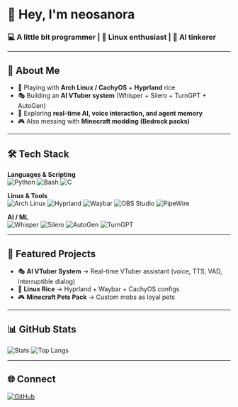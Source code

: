 # 👋 Hey, I'm neosanora  

### 💻 A little bit programmer | 🐧 Linux enthusiast | 🤖 AI tinkerer  

---

## 🚀 About Me
- 🔧 Playing with **Arch Linux / CachyOS** + **Hyprland** rice  
- 🎭 Building an **AI VTuber system** (Whisper + Silero + TurnGPT + AutoGen)  
- 🌱 Exploring **real-time AI, voice interaction, and agent memory**  
- 🎮 Also messing with **Minecraft modding (Bedrock packs)**  

---

## 🛠️ Tech Stack

**Languages & Scripting**  
![Python](https://img.shields.io/badge/Python-3776AB?style=for-the-badge&logo=python&logoColor=white)
![Bash](https://img.shields.io/badge/Bash-4EAA25?style=for-the-badge&logo=gnu-bash&logoColor=white)
![C](https://img.shields.io/badge/C-00599C?style=for-the-badge&logo=c&logoColor=white)

**Linux & Tools**  
![Arch Linux](https://img.shields.io/badge/Arch_Linux-1793D1?style=for-the-badge&logo=arch-linux&logoColor=white)
![Hyprland](https://img.shields.io/badge/Hyprland-34a1eb?style=for-the-badge&logo=wayland&logoColor=white)
![Waybar](https://img.shields.io/badge/Waybar-1a1a1a?style=for-the-badge&logo=windowsterminal&logoColor=white)
![OBS Studio](https://img.shields.io/badge/OBS-302E31?style=for-the-badge&logo=obsstudio&logoColor=white)
![PipeWire](https://img.shields.io/badge/PipeWire-FF5C83?style=for-the-badge&logo=pipewire&logoColor=white)

**AI / ML**  
![Whisper](https://img.shields.io/badge/Whisper-121212?style=for-the-badge&logo=openai&logoColor=white)
![Silero](https://img.shields.io/badge/Silero_AI-ffbf00?style=for-the-badge&logo=soundcharts&logoColor=black)
![AutoGen](https://img.shields.io/badge/AutoGen-000000?style=for-the-badge&logo=microsoft&logoColor=white)
![TurnGPT](https://img.shields.io/badge/TurnGPT-8A2BE2?style=for-the-badge&logo=deepnote&logoColor=white)

---

## 📂 Featured Projects
- 🎭 **AI VTuber System** → Real-time VTuber assistant (voice, TTS, VAD, interruptible dialog)  
- 🐧 **Linux Rice** → Hyprland + Waybar + CachyOS configs  
- 🎮 **Minecraft Pets Pack** → Custom mobs as loyal pets  

---

## 📊 GitHub Stats
![Stats](https://github-readme-stats.vercel.app/api?username=neosanora&show_icons=true&theme=tokyonight)
![Top Langs](https://github-readme-stats.vercel.app/api/top-langs/?username=neosanora&layout=compact&theme=tokyonight)

---

## 🌐 Connect
[![GitHub](https://img.shields.io/badge/GitHub-100000?style=for-the-badge&logo=github&logoColor=white)](https://github.com/neosanora)
